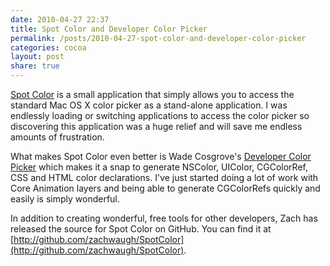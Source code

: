 ```yaml
---
date: 2010-04-27 22:37
title: Spot Color and Developer Color Picker
permalink: /posts/2010-04-27-spot-color-and-developer-color-picker
categories: cocoa
layout: post
share: true
---
```


[Spot Color](http://zachwaugh.com/spotcolor/) is a small application that simply allows you to access the standard Mac OS X color picker as a stand-alone application. I was endlessly loading or switching applications to access the color picker so discovering this application was a huge relief and will save me endless amounts of frustration.

What makes Spot Color even better is Wade Cosgrove's [Developer Color Picker](http://www.panic.com/~wade/picker/) which makes it a snap to generate NSColor, UIColor, CGColorRef, CSS and HTML color declarations. I've just started doing a lot of work with Core Animation layers and being able to generate CGColorRefs quickly and easily is simply wonderful.

In addition to creating wonderful, free tools for other developers, Zach has released the source for Spot Color on GitHub. You can find it at [http://github.com/zachwaugh/SpotColor](http://github.com/zachwaugh/SpotColor).
